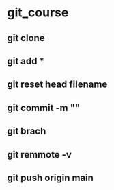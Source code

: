 # git_course

## git clone 

## git add *

## git reset head filename 

## git commit -m ""

## git brach

## git remmote -v

## git push origin main 
